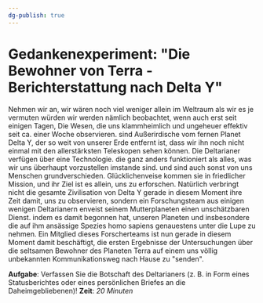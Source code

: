 ```yaml
---
dg-publish: true
---
```

# Gedankenexperiment: "Die Bewohner von Terra - Berichterstattung nach Delta Y" 
Nehmen wir an, wir wären noch viel weniger allein im Weltraum als wir es je vermuten 
würden wir werden nämlich beobachtet, wenn auch erst seit einigen Tagen, Die Wesen, 
die uns klammheimlich und ungeheuer effektiv seit ca. einer Woche observieren. sind 
Außerirdische vom fernen Planet Delta Y, der so weit von unserer Erde entfernt ist, dass 
wir ihn noch nicht einmal mit den allerstärksten Teleskopen sehen können. Die Deltarianer 
verfügen über eine Technologie. die ganz anders funktioniert als alles, was wir uns 
überhaupt vorzustellen imstande sind. und sind auch sonst von uns Menschen 
grundverschieden. Glücklichenveise kommen sie in friedlicher Mission, und ihr Ziel ist es 
allein, uns zu erforschen. 
Natürlich verbringt nicht die gesamte Zivilisation von Delta Y gerade in diesem Moment 
ihre Zeit damit, uns zu observieren, sondern ein Forschungsteam aus einigen wenigen 
Deltarianern enveist seinem Mutterplaneten einen unschätzbaren Dienst. indem es damit 
begonnen hat, unseren Planeten und insbesondere die auf ihm ansässige Spezies homo 
sapiens genauestens unter die Lupe zu nehmen. Ein Mitglied dieses Forscherteams ist 
nun gerade in diesem Moment damit beschäftigt, die ersten Ergebnisse der 
Untersuchungen über die seltsamen Bewohner des Planeten Terra auf einem uns völlig 
unbekannten Kommunikationsweg nach Hause zu "senden".

**Aufgabe**: 
Verfassen Sie die Botschaft des Deltarianers (z. B. in Form eines Statusberichtes 
oder eines persönlichen Briefes an die Daheimgebliebenen)!
**Zeit**: *20 Minuten* 
